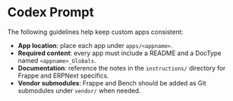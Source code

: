 # Codex Prompt

The following guidelines help keep custom apps consistent:

- **App location**: place each app under `apps/<appname>`.
- **Required content**: every app must include a README and a DocType named `<appname>_Globals`.
- **Documentation**: reference the notes in the `instructions/` directory for Frappe and ERPNext specifics.
- **Vendor submodules**: Frappe and Bench should be added as Git submodules under `vendor/` when needed.
